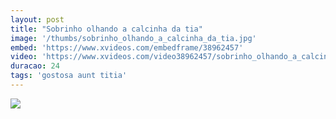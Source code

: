 ```yaml
---
layout: post
title: "Sobrinho olhando a calcinha da tia"
image: '/thumbs/sobrinho_olhando_a_calcinha_da_tia.jpg'
embed: 'https://www.xvideos.com/embedframe/38962457'
video: 'https://www.xvideos.com/video38962457/sobrinho_olhando_a_calcinha_da_tia'
duracao: 24
tags: 'gostosa aunt titia'
---
```

<a href="{{ page.url }}"><img src="{{ site.url }}{{ page.image }}" /></a>
